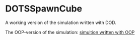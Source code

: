 # DOTSSpawnCube
A working version of the simulation written with DOD.


The OOP-version of the simulation: <a href="https://github.com/cw222kq/ExjobbOOP"> simultion written with OOP </a>
